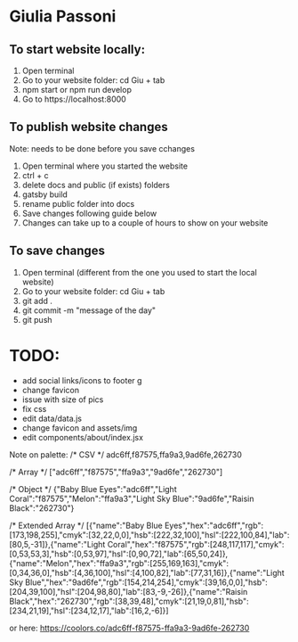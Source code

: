 # Giulia Passoni

## To start website locally:
1. Open terminal
2. Go to your website folder: cd Giu + tab
3. npm start or npm run develop
4. Go to https://localhost:8000

## To publish website changes
Note: needs to be done before you save cchanges
1. Open terminal where you started the website
2. ctrl + c
3. delete docs and public (if exists) folders
4. gatsby build
5. rename public folder into docs
6. Save changes following guide below
7. Changes can take up to a couple of hours to show on your website

## To save changes
1. Open terminal (different from the one you used to start the local website)
2. Go to your website folder: cd Giu + tab
3. git add .
4. git commit -m "message of the day"
5. git push

# TODO:
- add social links/icons to footer g 
- change favicon
- issue with size of pics
- fix css  
- edit data/data.js  
- change favicon and assets/img
- edit components/about/index.jsx


Note on palette:
/* CSV */
adc6ff,f87575,ffa9a3,9ad6fe,262730

/* Array */
["adc6ff","f87575","ffa9a3","9ad6fe","262730"]

/* Object */
{"Baby Blue Eyes":"adc6ff","Light Coral":"f87575","Melon":"ffa9a3","Light Sky Blue":"9ad6fe","Raisin Black":"262730"}

/* Extended Array */
[{"name":"Baby Blue Eyes","hex":"adc6ff","rgb":[173,198,255],"cmyk":[32,22,0,0],"hsb":[222,32,100],"hsl":[222,100,84],"lab":[80,5,-31]},{"name":"Light Coral","hex":"f87575","rgb":[248,117,117],"cmyk":[0,53,53,3],"hsb":[0,53,97],"hsl":[0,90,72],"lab":[65,50,24]},{"name":"Melon","hex":"ffa9a3","rgb":[255,169,163],"cmyk":[0,34,36,0],"hsb":[4,36,100],"hsl":[4,100,82],"lab":[77,31,16]},{"name":"Light Sky Blue","hex":"9ad6fe","rgb":[154,214,254],"cmyk":[39,16,0,0],"hsb":[204,39,100],"hsl":[204,98,80],"lab":[83,-9,-26]},{"name":"Raisin Black","hex":"262730","rgb":[38,39,48],"cmyk":[21,19,0,81],"hsb":[234,21,19],"hsl":[234,12,17],"lab":[16,2,-6]}]

or here: https://coolors.co/adc6ff-f87575-ffa9a3-9ad6fe-262730